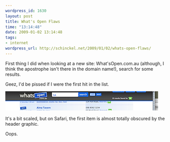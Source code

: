 ```yaml
--- 
wordpress_id: 1630
layout: post
title: What's Open Flaws
time: "13:14:48"
date: 2009-01-02 13:14:48
tags: 
- internet
wordpress_url: http://schinckel.net/2009/01/02/whats-open-flaws/
---
```

First thing I did when looking at a new site: What'sOpen.com.au (although, I think the apostrophe isn't there in the domain name!), search for some results.

Geez, I'd be pissed if I were the first hit in the list.

  
![whatsopen.png][1]

It's a bit scaled, but on Safari, the first item is almost totally obscured by the header graphic.

Oops.

   [1]: /images/2009/01/whatsopen.png

